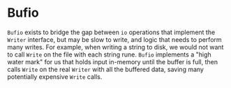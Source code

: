 # Bufio

`Bufio` exists to bridge the gap between `io` operations that implement the `Writer` interface, but may be slow to write, and logic that needs to perform many writes.  For example, when writing a string to disk, we would not want to call `Write` on the file with each string rune.  `Bufio` implements a "high water mark" for us that holds input in-memory until the buffer is full, then calls `Write` on the real `Writer` with all the buffered data, saving many potentially expensive `Write` calls.